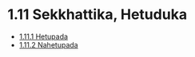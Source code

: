 

# 1.11 Sekkhattika, Hetuduka

* [1.11.1 Hetupada](1.11/1.11.1.md)
* [1.11.2 Nahetupada](1.11/1.11.2.md)



